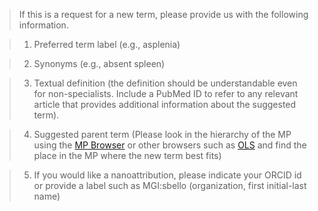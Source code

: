 >If this is a request for a new term, please provide us with the following information.

>1. Preferred term label (e.g., asplenia)


>2. Synonyms (e.g., absent spleen)


>3. Textual definition (the definition should be understandable even for non-specialists. Include a PubMed ID to refer to any relevant article that provides additional information about the suggested term).


>4. Suggested parent term (Please look in the hierarchy of the MP using the [MP Browser](http://www.informatics.jax.org/vocab/mp_ontology) or other browsers such as [OLS](http://www.ebi.ac.uk/ols/ontologies/mp) and find the place in the MP where the new term best fits)



>5. If you would like a nanoattribution, please indicate your ORCID id or provide a label such as MGI:sbello (organization, first initial-last name)


